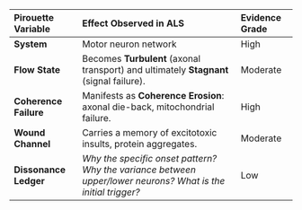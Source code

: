 | Pirouette Variable      | Effect Observed in ALS                                              | Evidence Grade |
| :---------------------- | :------------------------------------------------------------------ | :------------- |
| **System**              | Motor neuron network                                                | High           |
| **Flow State**          | Becomes **Turbulent** (axonal transport) and ultimately **Stagnant** (signal failure). | Moderate       |
| **Coherence Failure**   | Manifests as **Coherence Erosion**: axonal die-back, mitochondrial failure. | High           |
| **Wound Channel**       | Carries a memory of excitotoxic insults, protein aggregates.        | Moderate       |
| **Dissonance Ledger**   | *Why the specific onset pattern? Why the variance between upper/lower neurons? What is the initial trigger?* | Low            |
